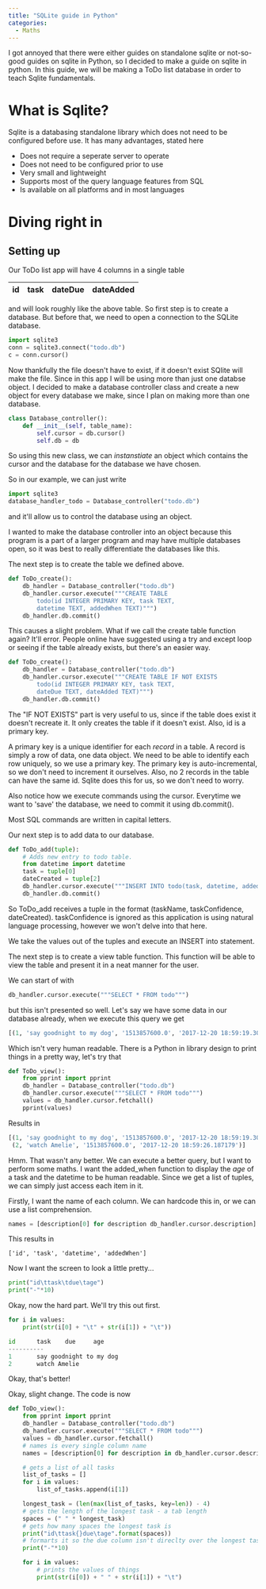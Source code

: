 ```yaml
---
title: "SQLite guide in Python"
categories:
  - Maths
---
```


I got annoyed that there were either guides on standalone sqlite or not-so-good guides on sqlite in Python, so I decided to make a guide on sqlite in python. In this guide, we will be making a ToDo list database in order to teach Sqlite fundamentals.

# What is Sqlite?
Sqlite is a databasing standalone library which does not need to be configured before use. It has many advantages, stated here
* Does not require a seperate server to operate
* Does not need to be configured prior to use
* Very small and lightweight
* Supports most of the query language features from SQL
* Is available on all platforms and in most languages

# Diving right in

## Setting up

Our ToDo list app will have 4 columns in a single table

id | task | dateDue | dateAdded
--- | --- | --- | ---

and will look roughly like the above table. So first step is to create a database. But before that, we need to open a connection to the SQLite database.

```Python
import sqlite3
conn = sqlite3.connect("todo.db")
c = conn.cursor()
```

Now thankfully the file doesn't have to exist, if it doesn't exist SQlite will make the file. Since in this app I will be using more than just one databse object. I decided to make a database controller class and create a new object for every database we make, since I plan on making more than one database.

```Python
class Database_controller():
	def __init__(self, table_name):
		self.cursor = db.cursor()
		self.db = db
```

So using this new class, we can _instanstiate_ an object which contains the cursor and the database for the database we have chosen.

So in our example, we can just write

```Python
import sqlite3
database_handler_todo = Database_controller("todo.db")
```
and it'll allow us to control the database using an object.

I wanted to make the database controller into an object because this program is a part of a larger program and may have multiple databases open, so it was best to really differentiate the databases like this.

The next step is to create the table we defined above.
```Python
def ToDo_create():
	db_handler = Database_controller("todo.db")
	db_handler.cursor.execute("""CREATE TABLE
		todo(id INTEGER PRIMARY KEY, task TEXT,
		datetime TEXT, addedWhen TEXT)""")
    db_handler.db.commit()
```

This causes a slight problem. What if we call the create table function again? It'll error. People online have suggested using a try and except loop or seeing if the table already exists, but there's an easier way.
```Python
def ToDo_create():
	db_handler = Database_controller("todo.db")
	db_handler.cursor.execute("""CREATE TABLE IF NOT EXISTS
		todo(id INTEGER PRIMARY KEY, task TEXT,
		dateDue TEXT, dateAdded TEXT)""")
    db_handler.db.commit()
```

The "IF NOT EXISTS" part is very useful to us, since if the table does exist it doesn't recreate it. It only creates the table if it doesn't exist. Also, id is a primary key.

A primary key is a unique identifier for each _record_ in a table. A record is simply a row of data, one data object. We need to be able to identify each row uniquely, so we use a primary key. The primary key is auto-incremental, so we don't need to increment it ourselves. Also, no 2 records in the table can have the same id. Sqlite does this for us, so we don't need to worry.

Also notice how we execute commands using the cursor. Everytime we want to 'save' the database, we need to commit it using db.commit().

Most SQL commands are written in capital letters. 

Our next step is to add data to our database.
``` Python
def ToDo_add(tuple):
	# Adds new entry to todo table.
	from datetime import datetime
	task = tuple[0]
	dateCreated = tuple[2]
	db_handler.cursor.execute("""INSERT INTO todo(task, datetime, addedWhen) VALUES (?, ?, ?)""", (task, datetime1, (datetime.now())))
	db_handler.db.commit()
```

So ToDo_add receives a tuple in the format (taskName, taskConfidence, dateCreated). taskConfidence is ignored as this application is using natural language processing, however we won't delve into that here.

We take the values out of the tuples and execute an INSERT into statement.

The next step is to create a view table function. This function will be able to view the table and present it in a neat manner for the user.

We can start of with
```Python
db_handler.cursor.execute("""SELECT * FROM todo""")
```
but this isn't presented so well. Let's say we have some data in our database already, when we execute this query we get

```Python
[(1, 'say goodnight to my dog', '1513857600.0', '2017-12-20 18:59:19.307472'), (2, 'watch Amelie', '1513857600.0', '2017-12-20 18:59:26.187179')]
```
Which isn't very human readable.
There is a Python in library design to print things in a pretty way, let's try that

```Python
def ToDo_view():
	from pprint import pprint
	db_handler = Database_controller("todo.db")
	db_handler.cursor.execute("""SELECT * FROM todo""")
	values = db_handler.cursor.fetchall()
	pprint(values)
```

Results in

```Python
[(1, 'say goodnight to my dog', '1513857600.0', '2017-12-20 18:59:19.307472'),
 (2, 'watch Amelie', '1513857600.0', '2017-12-20 18:59:26.187179')]
 ```

Hmm. That wasn't any better. We can execute a better query, but I want to perform some maths. I want the added\_when function to display the _age_ of a task and the datetime to be human readable. Since we get a list of tuples, we can simply just access each item in it.

Firstly, I want the name of each column. We can hardcode this in, or we can use a list comprehension.

```Python
names = [description[0] for description db_handler.cursor.description]
```

This results in

```
['id', 'task', 'datetime', 'addedWhen']
```

Now I want the screen to look a little pretty...

```Python
print("id\ttask\tdue\tage")
print("-"*10)
```
Okay, now the hard part. We'll try this out first.

```Python
for i in values:
	print(str(i[0] + "\t" + str(i[1]) + "\t"))
```

```Python
id      task    due     age
----------
1       say goodnight to my dog
2       watch Amelie
```

Okay, that's better! 

Okay, slight change. The code is now

```Python
def ToDo_view():
	from pprint import pprint
	db_handler = Database_controller("todo.db")
	db_handler.cursor.execute("""SELECT * FROM todo""")
	values = db_handler.cursor.fetchall()
	# names is every single column name
	names = [description[0] for description in db_handler.cursor.description]

	# gets a list of all tasks
	list_of_tasks = []
	for i in values:
		list_of_tasks.append(i[1])

	longest_task = (len(max(list_of_tasks, key=len)) - 4)
	# gets the length of the longest task - a tab length
	spaces = (" " * longest_task)
	# gets how many spaces the longest task is
	print("id\ttask{}due\tage".format(spaces))
	# formarts it so the due column isn't direclty over the longest task
	print("-"*10)

	for i in values:
		# prints the values of things
		print(str(i[0]) + " " + str(i[1]) + "\t")
```







